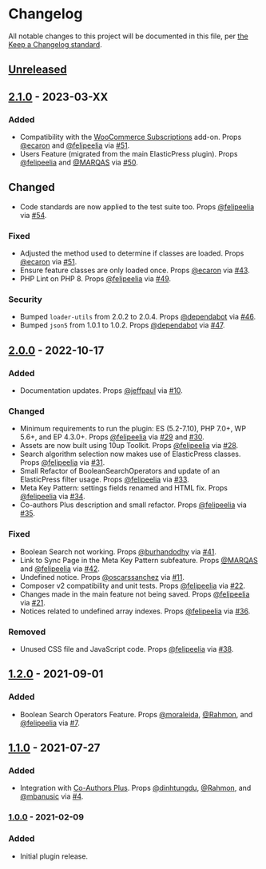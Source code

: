 # Changelog

All notable changes to this project will be documented in this file, per [the Keep a Changelog standard](http://keepachangelog.com/).

## [Unreleased]

<!--
### Added
### Changed
### Deprecated
### Removed
### Fixed
### Security
-->

## [2.1.0] - 2023-03-XX

### Added
- Compatibility with the [WooCommerce Subscriptions](https://woocommerce.com/products/woocommerce-subscriptions/) add-on. Props [@ecaron](https://github.com/ecaron) and [@felipeelia](https://github.com/felipeelia) via [#51](https://github.com/10up/ElasticPressLabs/pull/51).
- Users Feature (migrated from the main ElasticPress plugin). Props [@felipeelia](https://github.com/felipeelia) and [@MARQAS](https://github.com/MARQAS) via [#50](https://github.com/10up/ElasticPressLabs/pull/50).

## Changed
- Code standards are now applied to the test suite too. Props [@felipeelia](https://github.com/felipeelia) via [#54](https://github.com/10up/ElasticPressLabs/pull/54).

### Fixed
- Adjusted the method used to determine if classes are loaded. Props [@ecaron](https://github.com/ecaron) via [#51](https://github.com/10up/ElasticPressLabs/pull/51).
- Ensure feature classes are only loaded once. Props [@ecaron](https://github.com/ecaron) via [#43](https://github.com/10up/ElasticPressLabs/pull/43).
- PHP Lint on PHP 8. Props [@felipeelia](https://github.com/felipeelia) via [#49](https://github.com/10up/ElasticPressLabs/pull/49).

### Security
- Bumped `loader-utils` from 2.0.2 to 2.0.4. Props [@dependabot](https://github.com/dependabot) via [#46](https://github.com/10up/ElasticPressLabs/pull/46).
- Bumped `json5` from 1.0.1 to 1.0.2. Props [@dependabot](https://github.com/dependabot) via [#47](https://github.com/10up/ElasticPressLabs/pull/46).

## [2.0.0] - 2022-10-17

### Added
- Documentation updates. Props [@jeffpaul](https://github.com/jeffpaul) via [#10](https://github.com/10up/ElasticPressLabs/pull/10).

### Changed
- Minimum requirements to run the plugin: ES (5.2-7.10), PHP 7.0+, WP 5.6+, and EP 4.3.0+. Props [@felipeelia](https://github.com/felipeelia) via [#29](https://github.com/10up/ElasticPressLabs/pull/29) and [#30](https://github.com/10up/ElasticPressLabs/pull/30).
- Assets are now built using 10up Toolkit. Props [@felipeelia](https://github.com/felipeelia) via [#28](https://github.com/10up/ElasticPressLabs/pull/28).
- Search algorithm selection now makes use of ElasticPress classes. Props [@felipeelia](https://github.com/felipeelia) via [#31](https://github.com/10up/ElasticPressLabs/pull/31).
- Small Refactor of BooleanSearchOperators and update of an ElasticPress filter usage. Props [@felipeelia](https://github.com/felipeelia) via [#33](https://github.com/10up/ElasticPressLabs/pull/33).
- Meta Key Pattern: settings fields renamed and HTML fix. Props [@felipeelia](https://github.com/felipeelia) via [#34](https://github.com/10up/ElasticPressLabs/pull/34).
- Co-authors Plus description and small refactor. Props [@felipeelia](https://github.com/felipeelia) via [#35](https://github.com/10up/ElasticPressLabs/pull/35).

### Fixed
- Boolean Search not working. Props [@burhandodhy](https://github.com/burhandodhy) via [#41](https://github.com/10up/ElasticPressLabs/pull/41).
- Link to Sync Page in the Meta Key Pattern subfeature. Props [@MARQAS](https://github.com/MARQAS) and [@felipeelia](https://github.com/felipeelia) via [#42](https://github.com/10up/ElasticPressLabs/pull/42).
- Undefined notice. Props [@oscarssanchez](https://github.com/oscarssanchez) via [#11](https://github.com/10up/ElasticPressLabs/pull/11).
- Composer v2 compatibility and unit tests. Props [@felipeelia](https://github.com/felipeelia) via [#22](https://github.com/10up/ElasticPressLabs/pull/22).
- Changes made in the main feature not being saved. Props [@felipeelia](https://github.com/felipeelia) via [#21](https://github.com/10up/ElasticPressLabs/pull/21).
- Notices related to undefined array indexes. Props [@felipeelia](https://github.com/felipeelia) via [#36](https://github.com/10up/ElasticPressLabs/pull/36).

### Removed
- Unused CSS file and JavaScript code. Props [@felipeelia](https://github.com/felipeelia) via [#38](https://github.com/10up/ElasticPressLabs/pull/38).

## [1.2.0] - 2021-09-01
### Added
- Boolean Search Operators Feature. Props [@moraleida](https://github.com/moraleida), [@Rahmon](https://github.com/Rahmon), and [@felipeelia](https://github.com/felipeelia) via [#7](https://github.com/10up/ElasticPressLabs/pull/7).

## [1.1.0] - 2021-07-27
### Added
- Integration with [Co-Authors Plus](https://wordpress.org/plugins/co-authors-plus/). Props [@dinhtungdu](https://github.com/dinhtungdu), [@Rahmon](https://github.com/Rahmon), and [@mbanusic](https://github.com/mbanusic) via [#4](https://github.com/10up/ElasticPressLabs/pull/4).

### [1.0.0] - 2021-02-09
### Added
- Initial plugin release.

[Unreleased]: https://github.com/10up/ElasticPressLabs/compare/trunk...develop
[2.1.0]: https://github.com/10up/ElasticPressLabs/compare/2.0.0...2.1.0
[2.0.0]: https://github.com/10up/ElasticPressLabs/compare/1.2.0...2.0.0
[1.2.0]: https://github.com/10up/ElasticPressLabs/compare/1.1.0...1.2.0
[1.1.0]: https://github.com/10up/ElasticPressLabs/compare/1.0.0...1.1.0
[1.0.0]: https://github.com/10up/ElasticPressLabs/releases/tag/1.0.0
